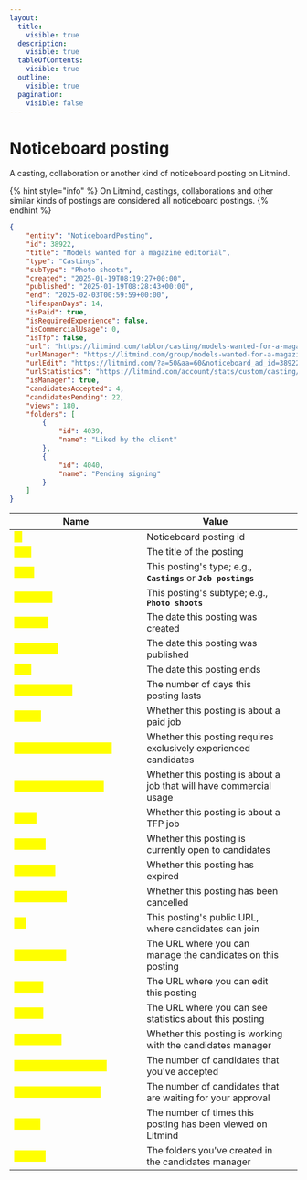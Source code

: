 ```yaml
---
layout:
  title:
    visible: true
  description:
    visible: true
  tableOfContents:
    visible: true
  outline:
    visible: true
  pagination:
    visible: false
---
```


# Noticeboard posting

A casting, collaboration or another kind of noticeboard posting on Litmind.

{% hint style="info" %}
On Litmind, castings, collaborations and other similar kinds of postings are considered all noticeboard postings.&#x20;
{% endhint %}

```json
{
    "entity": "NoticeboardPosting",
    "id": 38922,
    "title": "Models wanted for a magazine editorial",
    "type": "Castings",
    "subType": "Photo shoots",
    "created": "2025-01-19T08:19:27+00:00",
    "published": "2025-01-19T08:28:43+00:00",
    "end": "2025-02-03T00:59:59+00:00",
    "lifespanDays": 14,
    "isPaid": true,
    "isRequiredExperience": false,
    "isCommercialUsage": 0,
    "isTfp": false,
    "url": "https://litmind.com/tablon/casting/models-wanted-for-a-magazine-editorial",
    "urlManager": "https://litmind.com/group/models-wanted-for-a-magazine-editorial",
    "urlEdit": "https://litmind.com/?a=50&aa=60&noticeboard_ad_id=38922",
    "urlStatistics": "https://litmind.com/account/stats/custom/casting/38922/20250119/20250203",
    "isManager": true,
    "candidatesAccepted": 4,
    "candidatesPending": 22,
    "views": 180,
    "folders": [
        {
            "id": 4039,
            "name": "Liked by the client"
        },
        {
            "id": 4040,
            "name": "Pending signing"
        }
    ]
}
```

<table><thead><tr><th width="216">Name</th><th>Value</th><th data-hidden></th></tr></thead><tbody><tr><td><mark style="color:yellow;"><strong>id</strong></mark></td><td>Noticeboard posting id</td><td></td></tr><tr><td><mark style="color:yellow;"><strong>title</strong></mark></td><td>The title of the posting</td><td></td></tr><tr><td><mark style="color:yellow;"><strong>type</strong></mark></td><td>This posting's type; e.g., <strong><code>Castings</code></strong> or <strong><code>Job postings</code></strong></td><td></td></tr><tr><td><mark style="color:yellow;"><strong>subType</strong></mark></td><td>This posting's subtype; e.g., <strong><code>Photo shoots</code></strong></td><td></td></tr><tr><td><mark style="color:yellow;"><strong>created</strong></mark></td><td>The date this posting was created</td><td></td></tr><tr><td><mark style="color:yellow;"><strong>published</strong></mark></td><td>The date this posting was published</td><td></td></tr><tr><td><mark style="color:yellow;"><strong>end</strong></mark></td><td>The date this posting ends</td><td></td></tr><tr><td><mark style="color:yellow;"><strong>lifespanDays</strong></mark></td><td>The number of days this posting lasts</td><td></td></tr><tr><td><mark style="color:yellow;"><strong>isPaid</strong></mark></td><td>Whether this posting is about a paid job</td><td></td></tr><tr><td><mark style="color:yellow;"><strong>isRequiredExperience</strong></mark></td><td>Whether this posting requires exclusively experienced candidates</td><td></td></tr><tr><td><mark style="color:yellow;"><strong>isCommercialUsage</strong></mark></td><td>Whether this posting is about a job that will have commercial usage</td><td></td></tr><tr><td><mark style="color:yellow;"><strong>isTfp</strong></mark></td><td>Whether this posting is about a TFP job</td><td></td></tr><tr><td><mark style="color:yellow;"><strong>isOpen</strong></mark></td><td>Whether this posting is currently open to candidates</td><td></td></tr><tr><td><mark style="color:yellow;"><strong>isExpired</strong></mark></td><td>Whether this posting has expired</td><td></td></tr><tr><td><mark style="color:yellow;"><strong>isCancelled</strong></mark></td><td>Whether this posting has been cancelled</td><td></td></tr><tr><td><mark style="color:yellow;"><strong>url</strong></mark></td><td>This posting's public URL, where candidates can join</td><td></td></tr><tr><td><mark style="color:yellow;"><strong>urlManager</strong></mark></td><td>The URL where you can manage the candidates on this posting</td><td></td></tr><tr><td><mark style="color:yellow;"><strong>urlEdit</strong></mark></td><td>The URL where you can edit this posting</td><td></td></tr><tr><td><mark style="color:yellow;"><strong>urlEdit</strong></mark></td><td>The URL where you can see statistics about this posting</td><td></td></tr><tr><td><mark style="color:yellow;"><strong>isManager</strong></mark></td><td>Whether this posting is working with the candidates manager</td><td></td></tr><tr><td><mark style="color:yellow;"><strong>candidatesAccepted</strong></mark></td><td>The number of candidates that you've accepted</td><td></td></tr><tr><td><mark style="color:yellow;"><strong>candidatesPending</strong></mark></td><td>The number of candidates that are waiting for your approval</td><td></td></tr><tr><td><mark style="color:yellow;"><strong>views</strong></mark></td><td>The number of times this posting has been viewed on Litmind</td><td></td></tr><tr><td><mark style="color:yellow;"><strong>folders</strong></mark></td><td>The folders you've created in the candidates manager</td><td></td></tr></tbody></table>
